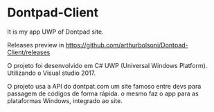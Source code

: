 # Dontpad-Client
It is my app UWP of Dontpad site. 

Releases preview in https://github.com/arthurbolsoni/Dontpad-Client/releases



O projeto foi desenvolvido em C# UWP (Universal Windows Platform). Utilizando o Visual studio 2017.

O projeto usa a API do dontpat.com um site famoso entre devs para passagem de códigos de forma rápida. o mesmo faz o app para as plataformas Windows, integrado ao site.
